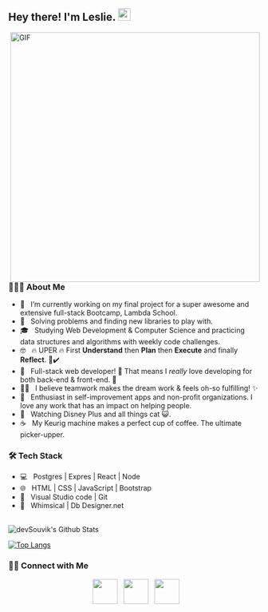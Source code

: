 <h2> Hey there! I'm Leslie. <img src="https://github.com/souvikguria98/souvikguria98/blob/master/Hi.gif" width="25"></h2>
<img align="right" alt="GIF" src="https://media.giphy.com/media/jrnlTtQdMwdpzXs1l7/giphy.gif" width="500"/>

<h3> 👨🏻‍💻 About Me </h3>

- 🔭 &nbsp; I’m currently working on my final project for a super awesome and extensive full-stack Bootcamp, Lambda School.
- 🤔 &nbsp; Solving problems and finding new libraries to play with.
- 🎓 &nbsp; Studying Web Development & Computer Science and practicing data structures and algorithms with weekly code challenges.
- 🤓 &nbsp; 🔥 UPER 🔥 First <b>Understand</b> then <b>Plan</b> then <b>Execute</b> and finally <b>Reflect</b>. 💯✔️
- 💼 &nbsp; Full-stack web developer! 🌹 That means I <i>really</i> love developing for both back-end & front-end. 💜
- 🤜🤛 &nbsp; I believe teamwork makes the dream work & feels oh-so fulfilling! ✨
- 🌱 &nbsp; Enthusiast in self-improvement apps and non-profit organizations. I love any work that has an impact on helping people.
- 🎠 &nbsp; Watching Disney Plus and all things cat 😺.
- ☕ &nbsp; My Keurig machine makes a perfect cup of coffee. The ultimate picker-upper. 

<h3>🛠 Tech Stack</h3>

- 💻 &nbsp; Postgres | Expres | React | Node  
- 🌐 &nbsp; HTML | CSS | JavaScript | Bootstrap 
- 🔧 &nbsp; Visual Studio code  | Git
- 🔹 &nbsp; Whimsical | Db Designer.net

<br>

<img align="center" src="https://github-readme-stats.vercel.app/api?username=rleslie1015&include_all_commits=true&count_private=true&show_icons=true&line_height=20&title_color=7A7ADB&icon_color=2234AE&text_color=D3D3D3&bg_color=0,000000,130F40" alt="devSouvik's Github Stats">

</br>

[![Top Langs](https://github-readme-stats.vercel.app/api/top-langs/?username=rleslie1015&layout=compact&text_color=daf7dc&bg_color=151515)](https://github.com/devSouvik/github-readme-stats)


<h3> 🤝🏻 Connect with Me </h3>

<p align="center">
&nbsp; <a href="https://twitter.com/rleslie1015" target="_blank" rel="noopener noreferrer"><img src="https://img.icons8.com/plasticine/100/000000/twitter.png" width="50" /></a>  
&nbsp; <a href="https://www.linkedin.com/in/rleslie1015/" target="_blank" rel="noopener noreferrer"><img src="https://img.icons8.com/plasticine/100/000000/linkedin.png" width="50" /></a>
&nbsp; <a href="mailto:rleslie1015@gmail.com" target="_blank" rel="noopener noreferrer"><img src="https://img.icons8.com/plasticine/100/000000/gmail.png"  width="50" /></a>
</p>
